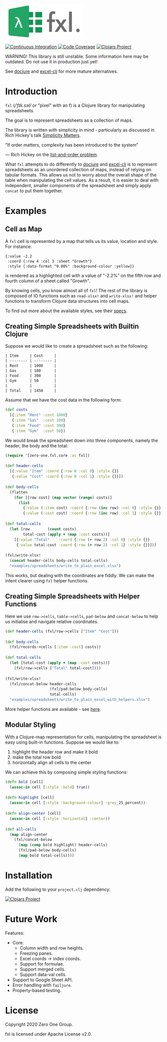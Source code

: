 <img src="logo/fxl.png" width="250px">

[![Continuous Integration](https://github.com/zero-one-group/fxl/workflows/Continuous%20Integration/badge.svg?branch=develop)](https://github.com/zero-one-group/fxl/commits/develop)
[![Code Coverage](https://codecov.io/gh/zero-one-group/fxl/branch/develop/graph/badge.svg)](https://codecov.io/gh/zero-one-group/fxl)
[![Clojars Project](https://img.shields.io/clojars/v/zero.one/fxl.svg)](http://clojars.org/zero.one/fxl)

WARNING! This library is still unstable. Some information here may be outdated. Do not use it in production just yet!

See [docjure](https://github.com/mjul/docjure) and [excel-clj](https://github.com/matthewdowney/excel-clj/tree/master/src/excel_clj) for more mature alternatives.

# Introduction

`fxl` (*/ˈfɪk.səl/* or "pixel" with an f) is a Clojure library for manipulating spreadsheets.

The goal is to represent spreadsheets as a collection of maps.

The library is written with simplicity in mind - particularly as discussed in Rich Hickey's talk [Simplicity Matters](https://www.youtube.com/watch?v=rI8tNMsozo0).

>>>
"If order matters, complexity has been introduced to the system”

&mdash; Rich Hickey on the [list-and-order problem](https://youtu.be/rI8tNMsozo0?t=1448).
>>>

What `fxl` attempts to do differently to [docjure](https://github.com/mjul/docjure) and [excel-clj](https://github.com/matthewdowney/excel-clj/tree/master/src/excel_clj) is to represent spreadsheets as an unordered collection of maps, instead of relying on tabular formats. This allows us not to worry about the overall shape of the table when manipulating the cell values. As a result, it is easier to deal with independent, smaller components of the spreadsheet and simply apply `concat` to put them together.

# Examples

## Cell as Map

A `fxl` cell is represented by a map that tells us its value, location and style. For instance:

```
{:value -2.2
 :coord {:row 4 :col 3 :sheet "Growth"}
 :style {:data-format "0.00%" :background-colour :yellow}}
```

is rendered as a highlighted cell with a value of "-2.2%" on the fifth row and fourth column of a sheet called "Growth".

By knowing cells, you know almost all of `fxl`! The rest of the library is composed of IO functions such as `read-xlsx!` and `write-xlsx!` and helper functions to transform Clojure data structures into cell maps.

To find out more about the available styles, see their [specs](https://gitlab.com/zero-one-open-source/fxl/-/blob/develop/src/zero_one/fxl/specs.clj).

## Creating Simple Spreadsheets with Builtin Clojure

Suppose we would like to create a spreadsheet such as the following:

```
| Item     | Cost     |
| -------- | -------- |
| Rent     | 1000     |
| Gas      | 100      |
| Food     | 300      |
| Gym      | 50       |
|          |          |
| Total    | 1450     |
```

Assume that we have the cost data in the following form:

``` clojure
(def costs
  [{:item "Rent" :cost 1000}
   {:item "Gas"  :cost 100}
   {:item "Food" :cost 300}
   {:item "Gym"  :cost 50}]
```

We would break the spreadsheet down into three components, namely the header, the body and the total:

``` clojure
(require '[zero-one.fxl.core :as fxl])

(def header-cells
  [{:value "Item" :coord {:row 0 :col 0} :style {}}
   {:value "Cost" :coord {:row 0 :col 1} :style {}}])

(def body-cells
  (flatten
    (for [[row cost] (map vector (range) costs)]
      (list
        {:value (:item cost) :coord {:row (inc row) :col 0} :style {}}
        {:value (:cost cost) :coord {:row (inc row) :col 1} :style {}}))))

(def total-cells
  (let [row        (count costs)
        total-cost (apply + (map :cost costs))]
    [{:value "Total"    :coord {:row (+ row 2) :col 0} :style {}}
     {:value total-cost :coord {:row (+ row 2) :col 1} :style {}}]))

(fxl/write-xlsx!
  (concat header-cells body-cells total-cells)
  "examples/spreadsheets/write_to_plain_excel.xlsx")
```

This works, but dealing with the coordinates are fiddly. We can make the intent clearer using `fxl` helper functions.

## Creating Simple Spreadsheets with Helper Functions

Here we use `row->cells`, `table->cells`, `pad-below` and `concat-below` to help us initialise and navigate relative coordinates.

``` clojure
(def header-cells (fxl/row->cells ["Item" "Cost"]))

(def body-cells
  (fxl/records->cells [:item :cost] costs))

(def total-cells
  (let [total-cost (apply + (map :cost costs))]
    (fxl/row->cells ["Total" total-cost])))

(fxl/write-xlsx!
  (fxl/concat-below header-cells
                    (fxl/pad-below body-cells)
                    total-cells)
  "examples/spreadsheets/write_to_plain_excel_with_helpers.xlsx")
```

More helper functions are available - see [here](https://gitlab.com/zero-one-open-source/fxl/-/blob/develop/src/zero_one/fxl/core.clj).

## Modular Styling

With a Clojure-map representation for cells, manipulating the spreadsheet is easy using built-in functions. Suppose we would like to:

1. highlight the header row and make it bold
2. make the total row bold
2. horizontally align all cells to the center

We can achieve this by composing simple styling functions:

``` clojure
(defn bold [cell]
  (assoc-in cell [:style :bold] true))

(defn highlight [cell]
  (assoc-in cell [:style :background-colour] :grey_25_percent))

(defn align-center [cell]
  (assoc-in cell [:style :horizontal] :center))

(def all-cells
  (map align-center
    (fxl/concat-below
      (map (comp bold highlight) header-cells)
      (fxl/pad-below body-cells)
      (map bold total-cells))))
```

# Installation

Add the following to your `project.clj` dependency:

[![Clojars Project](https://clojars.org/zero.one/fxl/latest-version.svg)](http://clojars.org/zero.one/fxl)

# Future Work

Features:
- Core:
    - Column width and row heights.
    - Freezing panes.
    - Excel coords -> index coords.
    - Support for formulae.
    - Support merged cells.
    - Support data-val cells.
- Support to Google Sheet API.
- Error handling with `failjure`.
- Property-based testing.

# License

Copyright 2020 Zero One Group.

fxl is licensed under Apache License v2.0.
